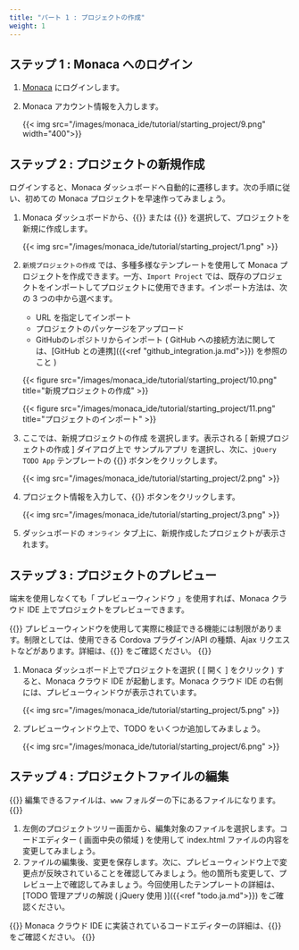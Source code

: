 ```yaml
---
title: "パート 1 : プロジェクトの作成"
weight: 1
---
```


ステップ 1 : Monaca へのログイン
--------------------------------

1.  [Monaca](https://monaca.mobi/ja/login) にログインします。
2.  Monaca アカウント情報を入力します。

    {{< img src="/images/monaca_ide/tutorial/starting_project/9.png" width="400">}}

ステップ 2 : プロジェクトの新規作成
-----------------------------------

ログインすると、Monaca
ダッシュボードへ自動的に遷移します。次の手順に従い、初めての Monaca
プロジェクトを早速作ってみましょう。

1.  Monaca ダッシュボードから、{{<guilabel name="新規プロジェクトの作成">}} または {{<guilabel name="インポート">}}
    を選択して、プロジェクトを新規に作成します。

    {{< img src="/images/monaca_ide/tutorial/starting_project/1.png" >}}

2.  `新規プロジェクトの作成` では、多種多様なテンプレートを使用して Monaca
    プロジェクトを作成できます。一方、`Import Project`
    では、既存のプロジェクトをインポートしてプロジェクトに使用できます。インポート方法は、次の
    3 つの中から選べます。

    -   URL を指定してインポート
    -   プロジェクトのパッケージをアップロード
    -   GitHubのレポジトリからインポート ( GitHub への接続方法に関しては、[GitHub との連携]({{<ref "github_integration.ja.md">}}) を参照のこと )

    {{< figure src="/images/monaca_ide/tutorial/starting_project/10.png" title="新規プロジェクトの作成" >}}

    {{< figure src="/images/monaca_ide/tutorial/starting_project/11.png" title="プロジェクトのインポート" >}}

3.  ここでは、新規プロジェクトの作成 を選択します。表示される \[
    新規プロジェクトの作成 \] ダイアログ上で サンプルアプリ
    を選択し、次に、`jQuery TODO App` テンプレートの {{<guilabel name="作成">}}
    ボタンをクリックします。

    {{< img src="/images/monaca_ide/tutorial/starting_project/2.png" >}}

4.  プロジェクト情報を入力して、{{<guilabel name="プロジェクトを作成する">}}
    ボタンをクリックします。

    {{< img src="/images/monaca_ide/tutorial/starting_project/3.png" >}}

5.  ダッシュボードの `オンライン` タブ上に、新規作成したプロジェクトが表示されます。

ステップ 3 : プロジェクトのプレビュー
-------------------------------------

端末を使用しなくても「 プレビューウィンドウ 」を使用すれば、Monaca
クラウド IDE 上でプロジェクトをプレビューできます。

{{<note>}}
プレビューウィンドウを使用して実際に検証できる機能には制限があります。制限としては、使用できる
Cordova プラグイン/API の種類、Ajax リクエストなどがあります。詳細は、{{<link href="/ja/products_guide/monaca_ide/overview#ライブプレビューの制限" title="ライブプレビューの機能と制限">}} をご確認ください。
{{</note>}}

1.  Monaca ダッシュボード上でプロジェクトを選択 ( \[ 開く \] をクリック
    ) すると、Monaca クラウド IDE が起動します。Monaca クラウド IDE
    の右側には、プレビューウィンドウが表示されています。

    {{< img src="/images/monaca_ide/tutorial/starting_project/5.png" >}}

2.  プレビューウィンドウ上で、TODO をいくつか追加してみましょう。

    {{< img src="/images/monaca_ide/tutorial/starting_project/6.png" >}}

ステップ 4 : プロジェクトファイルの編集
---------------------------------------

{{<note>}}
編集できるファイルは、<code>www</code> フォルダーの下にあるファイルになります。
{{</note>}}

1.  左側のプロジェクトツリー画面から、編集対象のファイルを選択します。コードエディター
    ( 画面中央の領域 ) を使用して index.html
    ファイルの内容を変更してみましょう。
2.  ファイルの編集後、変更を保存します。次に、プレビューウィンドウ上で変更点が反映されていることを確認してみましょう。他の箇所も変更して、プレビュー上で確認してみましょう。今回使用したテンプレートの詳細は、[TODO 管理アプリの解説 ( jQuery 使用 )]({{<ref "todo.ja.md">}}) をご確認ください。

{{<note>}}
Monaca クラウド IDE
に実装されているコードエディターの詳細は、{{<link href="/ja/products_guide/monaca_ide/overview/#コードエディター" title="コードエディター">}} をご確認ください。
{{</note>}}
